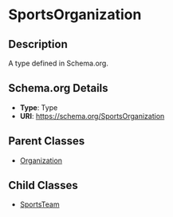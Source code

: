 # SportsOrganization

## Description
A type defined in Schema.org.

## Schema.org Details
- **Type**: Type
- **URI**: https://schema.org/SportsOrganization

## Parent Classes
- [Organization](../Organization.md)

## Child Classes
- [SportsTeam](SportsTeam/SportsTeam.md)

